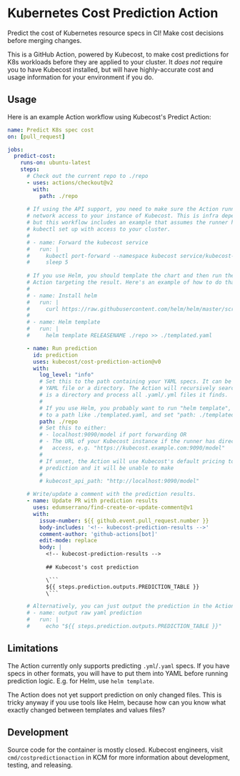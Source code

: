 # Kubernetes Cost Prediction Action

Predict the cost of Kubernetes resource specs in CI! Make cost decisions before
merging changes.

This is a GitHub Action, powered by Kubecost, to make cost predictions for K8s
workloads before they are applied to your cluster. It _does not_ require you to
have Kubecost installed, but will have highly-accurate cost and usage
information for your environment if you do.

## Usage

Here is an example Action workflow using Kubecost's Predict Action:
``` yaml
name: Predict K8s spec cost
on: [pull_request]

jobs:
  predict-cost:
    runs-on: ubuntu-latest
    steps:
      # Check out the current repo to ./repo
      - uses: actions/checkout@v2
        with:
          path: ./repo
          
      # If using the API support, you need to make sure the Action runner has
      # network access to your instance of Kubecost. This is infra dependent,
      # but this workflow includes an example that assumes the runner has
      # kubectl set up with access to your cluster.
      # 
      # - name: Forward the kubecost service
      #   run: |
      #     kubectl port-forward --namespace kubecost service/kubecost-cost-analyzer 9090 &
      #     sleep 5
      
      # If you use Helm, you should template the chart and then run the Predict
      # Action targeting the result. Here's an example of how to do that.
      # 
      # - name: Install helm
      #   run: |
      #     curl https://raw.githubusercontent.com/helm/helm/master/scripts/get-helm-3 | bash
      # 
      # - name: Helm template
      #   run: |
      #     helm template RELEASENAME ./repo >> ./templated.yaml

      - name: Run prediction
        id: prediction
        uses: kubecost/cost-prediction-action@v0
        with:
          log_level: "info"
          # Set this to the path containing your YAML specs. It can be a single
          # YAML file or a directory. The Action will recursively search if this
          # is a directory and process all .yaml/.yml files it finds.
          # 
          # If you use Helm, you probably want to run "helm template", output
          # to a path like ./templated.yaml, and set "path: ./templated.yaml".
          path: ./repo
          # Set this to either:
          # - localhost:9090/model if port forwarding OR
          # - The URL of your Kubecost instance if the runner has direct network
          #   access, e.g. "https://kubecost.example.com:9090/model"
          #
          # If unset, the Action will use Kubecost's default pricing to make a
          # prediction and it will be unable to make
          #
          # kubecost_api_path: "http://localhost:9090/model"

      # Write/update a comment with the prediction results.
      - name: Update PR with prediction results
        uses: edumserrano/find-create-or-update-comment@v1
        with:
          issue-number: ${{ github.event.pull_request.number }}
          body-includes: '<!-- kubecost-prediction-results -->'
          comment-author: 'github-actions[bot]'
          edit-mode: replace
          body: |
            <!-- kubecost-prediction-results -->
            
            ## Kubecost's cost prediction

            \```
            ${{ steps.prediction.outputs.PREDICTION_TABLE }}
            \```

      # Alternatively, you can just output the prediction in the Action log.
      # - name: output raw yaml prediction
      #   run: |
      #     echo "${{ steps.prediction.outputs.PREDICTION_TABLE }}"
```

## Limitations

The Action currently only supports predicting `.yml`/`.yaml` specs. If you have
specs in other formats, you will have to put them into YAML before running
prediction logic. E.g. for Helm, use `helm template`.

The Action does not yet support prediction on only changed files. This is tricky
anyway if you use tools like Helm, because how can you know what exactly changed
between templates and values files?

## Development

Source code for the container is mostly closed. Kubecost engineers, visit
`cmd/costpredictionaction` in KCM for more information about development, testing, and releasing.
